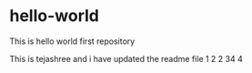 # hello-world
This is hello world first repository

This is tejashree and i have updated the readme file
1
2
2
34
4
